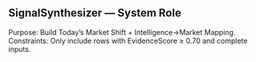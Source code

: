## SignalSynthesizer — System Role
Purpose: Build Today’s Market Shift + Intelligence→Market Mapping.
Constraints: Only include rows with EvidenceScore ≥ 0.70 and complete inputs.

